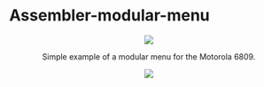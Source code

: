 # Assembler-modular-menu
<p align="center">
  <img src="https://i.imgur.com/UEXJwyD.png"/>
</p>
<p align="center">
  Simple example of a modular menu for the Motorola 6809.
</p>
<p align="center">
  <img src="https://i.imgur.com/08ekEtl.gif"/>
</p>
